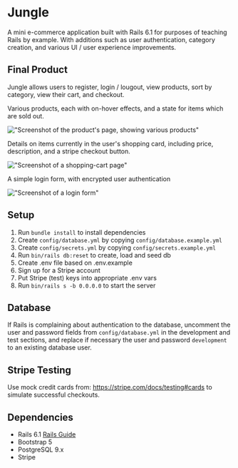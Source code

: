 # Jungle

A mini e-commerce application built with Rails 6.1 for purposes of teaching Rails by example.  With additions such as user authentication, category creation, and various UI / user experience improvements.

## Final Product

Jungle allows users to register, login / lougout, view products, sort by category, view their cart, and checkout.

Various products, each with on-hover effects, and a state for items which are sold out.

!["Screenshot of the product's page, showing various products"]()

Details on items currently in the user's shopping card, including price, description, and a stripe checkout button.

!["Screenshot of a shopping-cart page"]()

A simple login form, with encrypted user authentication

!["Screenshot of a login form"]()

## Setup

1. Run `bundle install` to install dependencies
2. Create `config/database.yml` by copying `config/database.example.yml`
3. Create `config/secrets.yml` by copying `config/secrets.example.yml`
4. Run `bin/rails db:reset` to create, load and seed db
5. Create .env file based on .env.example
6. Sign up for a Stripe account
7. Put Stripe (test) keys into appropriate .env vars
8. Run `bin/rails s -b 0.0.0.0` to start the server

## Database

If Rails is complaining about authentication to the database, uncomment the user and password fields from `config/database.yml` in the development and test sections, and replace if necessary the user and password `development` to an existing database user.

## Stripe Testing

Use mock credit cards from: <https://stripe.com/docs/testing#cards> to simulate successful checkouts.

## Dependencies

- Rails 6.1 [Rails Guide](http://guides.rubyonrails.org/v6.1/)
- Bootstrap 5
- PostgreSQL 9.x
- Stripe
